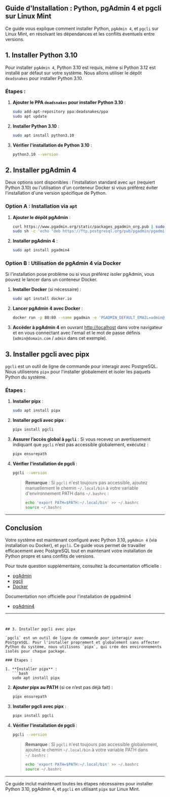 ## Guide d'Installation : Python, pgAdmin 4 et pgcli sur Linux Mint

Ce guide vous explique comment installer Python, `pgAdmin 4`, et `pgcli` sur Linux Mint, en résolvant les dépendances et les conflits éventuels entre versions.

## 1. Installer Python 3.10

Pour installer `pgAdmin 4`, Python 3.10 est requis, même si Python 3.12 est installé par défaut sur votre système. Nous allons utiliser le dépôt `deadsnakes` pour installer Python 3.10.

### Étapes :

1. **Ajouter le PPA `deadsnakes` pour installer Python 3.10** :
   ```bash
   sudo add-apt-repository ppa:deadsnakes/ppa
   sudo apt update
   ```

2. **Installer Python 3.10** :
   ```bash
   sudo apt install python3.10
   ```

3. **Vérifier l'installation de Python 3.10** :
   ```bash
   python3.10 --version
   ```

## 2. Installer pgAdmin 4

Deux options sont disponibles : l'installation standard avec `apt` (requiert Python 3.10) ou l'utilisation d'un conteneur Docker si vous préférez éviter l'installation d'une version spécifique de Python.

### Option A : Installation via `apt`

1. **Ajouter le dépôt pgAdmin** :
   ```bash
   curl https://www.pgadmin.org/static/packages_pgadmin_org.pub | sudo apt-key add
   sudo sh -c 'echo "deb https://ftp.postgresql.org/pub/pgadmin/pgadmin4/apt/jammy pgadmin4 main" > /etc/apt/sources.list.d/pgadmin4.list && apt update'
   ```

2. **Installer pgAdmin 4** :
   ```bash
   sudo apt install pgadmin4
   ```

### Option B : Utilisation de pgAdmin 4 via Docker

Si l'installation pose problème ou si vous préférez isoler pgAdmin, vous pouvez le lancer dans un conteneur Docker.

1. **Installer Docker** (si nécessaire) :
   ```bash
   sudo apt install docker.io
   ```

2. **Lancer pgAdmin 4 avec Docker** :
   ```bash
   docker run -p 80:80 --name pgadmin -e 'PGADMIN_DEFAULT_EMAIL=admin@domain.com' -e 'PGADMIN_DEFAULT_PASSWORD=admin' -d dpage/pgadmin4
   ```

3. **Accéder à pgAdmin 4** en ouvrant [http://localhost](http://localhost) dans votre navigateur et en vous connectant avec l'email et le mot de passe définis (`admin@domain.com` / `admin` dans cet exemple).

## 3. Installer pgcli avec pipx

`pgcli` est un outil de ligne de commande pour interagir avec PostgreSQL. Nous utiliserons `pipx` pour l'installer globalement et isoler les paquets Python du système.

### Étapes :

1. **Installer pipx** :
   ```bash
   sudo apt install pipx
   ```

2. **Installer pgcli avec pipx** :
   ```bash
   pipx install pgcli
   ```

3. **Assurer l’accès global à `pgcli`** :
   Si vous recevez un avertissement indiquant que `pgcli` n’est pas accessible globalement, exécutez :
   ```bash
   pipx ensurepath
   ```

4. **Vérifier l'installation de pgcli** :
   ```bash
   pgcli --version
   ```

   > **Remarque** : Si `pgcli` n'est toujours pas accessible, ajoutez manuellement le chemin `~/.local/bin` à votre variable d'environnement PATH dans `~/.bashrc` :
   > ```bash
   > echo 'export PATH=$PATH:~/.local/bin' >> ~/.bashrc
   > source ~/.bashrc
   > ```

---

## Conclusion

Votre système est maintenant configuré avec Python 3.10, `pgAdmin 4` (via installation ou Docker), et `pgcli`. Ce guide vous permet de travailler efficacement avec PostgreSQL tout en maintenant votre installation de Python propre et sans conflits de versions.

Pour toute question supplémentaire, consultez la documentation officielle :
- [pgAdmin](https://www.pgadmin.org/docs/)
- [pgcli](https://www.pgcli.com/)
- [Docker](https://docs.docker.com/get-started/)

Documentation non officielle pour l'installation de pgadmin4
- [pgAdmin4](https://stackoverflow.com/questions/68777587/linux-mint-20-x-ubuntu-based-cant-install-pgadmin4)

--- 
```


## 3. Installer pgcli avec pipx

`pgcli` est un outil de ligne de commande pour interagir avec PostgreSQL. Pour l'installer proprement et globalement sans affecter Python du système, nous utilisons `pipx`, qui crée des environnements isolés pour chaque package.

### Étapes :

1. **Installer pipx** :
   ```bash
   sudo apt install pipx
   ```

2. **Ajouter pipx au PATH** (si ce n’est pas déjà fait) :
   ```bash
   pipx ensurepath
   ```

3. **Installer pgcli avec pipx** :
   ```bash
   pipx install pgcli
   ```

4. **Vérifier l'installation de pgcli** :
   ```bash
   pgcli --version
   ```

   > **Remarque** : Si `pgcli` n'est toujours pas accessible globalement, ajoutez le chemin `~/.local/bin` à votre variable PATH dans `~/.bashrc` :
   > ```bash
   > echo 'export PATH=$PATH:~/.local/bin' >> ~/.bashrc
   > source ~/.bashrc
   > ```

---

Ce guide inclut maintenant toutes les étapes nécessaires pour installer Python 3.10, pgAdmin 4, et `pgcli` en utilisant `pipx` sur Linux Mint. 

